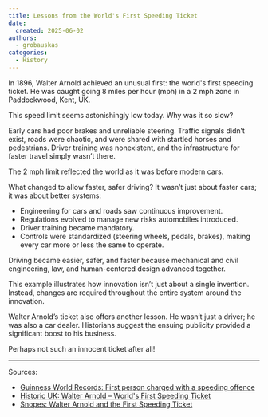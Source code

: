 ```yaml
---
title: Lessons from the World's First Speeding Ticket
date:
  created: 2025-06-02
authors:
  - grobauskas
categories:
  - History
---
```


In 1896, Walter Arnold achieved an unusual first: the world's first speeding ticket. He was caught going 8 miles per hour (mph) in a 2 mph zone in Paddockwood, Kent, UK.

This speed limit seems astonishingly low today. Why was it so slow?

<!-- more -->

Early cars had poor brakes and unreliable steering. Traffic signals didn’t exist, roads were chaotic, and were shared with startled horses and pedestrians. Driver training was nonexistent, and the infrastructure for faster travel simply wasn’t there.

The 2 mph limit reflected the world as it was before modern cars.

What changed to allow faster, safer driving? It wasn’t just about faster cars; it was about better systems:

- Engineering for cars and roads saw continuous improvement.
- Regulations evolved to manage new risks automobiles introduced.
- Driver training became mandatory.
- Controls were standardized (steering wheels, pedals, brakes), making every car more or less the same to operate.

Driving became easier, safer, and faster because mechanical and civil engineering, law, and human-centered design advanced together.

This example illustrates how innovation isn’t just about a single invention. Instead, changes are required throughout the entire system around the innovation.

Walter Arnold’s ticket also offers another lesson. He wasn’t just a driver; he was also a car dealer. Historians suggest the ensuing publicity provided a significant boost to his business.

Perhaps not such an innocent ticket after all!

---
Sources: 

- [Guinness World Records: First person charged with a speeding offence](https://www.guinnessworldrecords.com/world-records/414379-first-person-charged-with-a-speeding-offence)
- [Historic UK: Walter Arnold – World's First Speeding Ticket](https://www.historic-uk.com/HistoryUK/HistoryofBritain/Walter-Arnold-Worlds-First-Speeding-Ticket/)
- [Snopes: Walter Arnold and the First Speeding Ticket](https://www.snopes.com/fact-check/walter-arnold-first-speeding-ticket/)
